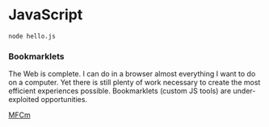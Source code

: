 # JavaScript

```Shell
node hello.js
```

### Bookmarklets

The Web is complete. I can do in a browser almost everything I want to do on a computer. Yet there is still plenty of work necessary to create the most efficient experiences possible. Bookmarklets (custom JS tools) are under-exploited opportunities.

<a href='javascript:(function(){/*USER SETTING:Set the number of rows to scrollIMPROVEMENT SUGGESTION:List names in console at sb()*/var sb_row_count = 3;if (typeof x != "undefined") { console.log("Clear "+x); clearInterval(x);x = undefined;return;}sb = function() {var row_height = 0;var sb_he = document.getElementsByClassName("model model_list_item_preview");for (c of sb_he) {if (c.getBoundingClientRect().height > 0) {row_height = c.getBoundingClientRect().height;}}sb_scroll_amount = row_height * sb_row_count;window.scrollBy({top: sb_scroll_amount,left: 0,behavior: "smooth" /* instant | smooth */});console.log("sb: "+sb_scroll_amount);};sb_up = function() {window.scrollBy({top: sb_scroll_amount * -1,left: 0,behavior: "smooth" /* instant | smooth */});};sb_top = function() {window.scrollBy({top: -40000,left: 0,behavior: "instant"});};/*Additional Bookmarklets: javascript:sb_top();javascript:sb_up();*/sb();x = setInterval(sb, 3000);console.log(x);})();'>MFCm</a>
